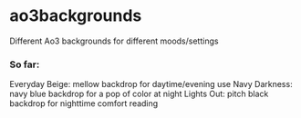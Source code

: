 # ao3backgrounds
Different Ao3 backgrounds for different moods/settings

### So far:
Everyday Beige: mellow backdrop for daytime/evening use
Navy Darkness: navy blue backdrop for a pop of color at night
Lights Out: pitch black backdrop for nighttime comfort reading
